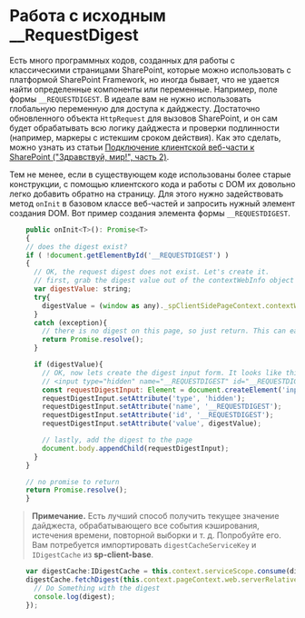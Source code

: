 # <a name="working-with-the-original-requestdigest"></a>Работа с исходным __RequestDigest

Есть много программных кодов, созданных для работы с классическими страницами SharePoint, которые можно использовать с платформой SharePoint Framework, но иногда бывает, что не удается найти определенные компоненты или переменные. Например, поле формы `__REQUESTDIGEST`. В идеале вам не нужно использовать глобальную переменную для доступа к дайджесту. Достаточно обновленного объекта `HttpRequest` для вызовов SharePoint, и он сам будет обрабатывать всю логику дайджеста и проверки подлинности (например, маркеры с истекшим сроком действия). Как это сделать, можно узнать из статьи [Подключение клиентской веб-части к SharePoint ("Здравствуй, мир!", часть 2)](https://dev.office.com/sharepoint/docs/spfx/web-parts/get-started/connect-to-sharepoint).

Тем не менее, если в существующем коде использованы более старые конструкции, с помощью клиентского кода и работы с DOM их довольно легко добавить обратно на страницу. Для этого нужно задействовать метод `onInit` в базовом классе веб-частей и запросить нужный элемент создания DOM. Вот пример создания элемента формы `__REQUESTDIGEST`.

```JavaScript
    public onInit<T>(): Promise<T>
    {
    // does the digest exist?
    if ( !document.getElementById('__REQUESTDIGEST') )
    {
      // OK, the request digest does not exist. Let's create it.
      // first, grab the digest value out of the contextWebInfo object (if it exists).
      var digestValue: string;
      try{
        digestValue = (window as any)._spClientSidePageContext.contextWebInfo.FormDigestValue;
      }
      catch (exception){
        // there is no digest on this page, so just return. This can easily happen on the local workbench
        return Promise.resolve();
      }

      if (digestValue){
        // OK, now lets create the digest input form. It looks like this:
        // <input type="hidden" name="__REQUESTDIGEST" id="__REQUESTDIGEST" value="blahblahblahblahblahblah, July23 -0000 or something like that">
        const requestDigestInput: Element = document.createElement('input');
        requestDigestInput.setAttribute('type', 'hidden');
        requestDigestInput.setAttribute('name', '__REQUESTDIGEST');
        requestDigestInput.setAttribute('id', '__REQUESTDIGEST');
        requestDigestInput.setAttribute('value', digestValue);

        // lastly, add the digest to the page
        document.body.appendChild(requestDigestInput);
      }
    }

    // no promise to return
    return Promise.resolve();
    }
```

>**Примечание.** Есть лучший способ получить текущее значение дайджеста, обрабатывающего все события кэширования, истечения времени, повторной выборки и т. д. Попробуйте его. Вам потребуется импортировать `digestCacheServiceKey` и `IDigestCache` из **sp-client-base**.

```JavaScript
    var digestCache:IDigestCache = this.context.serviceScope.consume(digestCacheServiceKey);
    digestCache.fetchDigest(this.context.pageContext.web.serverRelativeUrl).then((digest: string) => {
      // Do Something with the digest
      console.log(digest);
    });
```
